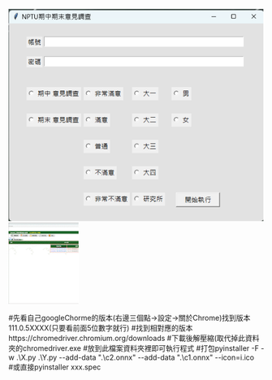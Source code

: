 ![plot](./demo/survey.png)
![plot](./demo/nptuMidFin.gif)



#先看自己googleChorme的版本(右邊三個點->設定->關於Chrome)找到版本111.0.5XXXX(只要看前面5位數字就行)
#找到相對應的版本https://chromedriver.chromium.org/downloads
#下載後解壓縮(取代掉此資料夾的chromedriver.exe
#放到此檔案資料夾裡即可執行程式
#打包pyinstaller -F -w  .\X.py .\Y.py --add-data ".\c2.onnx" --add-data ".\c1.onnx"  --icon=i.ico  
#或直接pyinstaller xxx.spec
